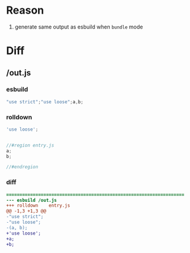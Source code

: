 # Reason
1. generate same output as esbuild when `bundle` mode
# Diff
## /out.js
### esbuild
```js
"use strict";"use loose";a,b;
```
### rolldown
```js
'use loose';


//#region entry.js
a;
b;

//#endregion
```
### diff
```diff
===================================================================
--- esbuild	/out.js
+++ rolldown	entry.js
@@ -1,3 +1,3 @@
-"use strict";
-"use loose";
-(a, b);
+'use loose';
+a;
+b;

```
